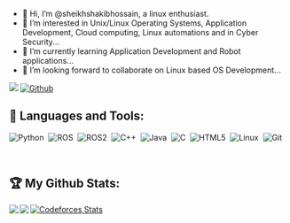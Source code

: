 - 👋 Hi, I’m @sheikhshakibhossain, a linux enthusiast.
- 👀 I’m interested in Unix/Linux Operating Systems, Application Development, Cloud computing, Linux automations and in Cyber Security...
- 🌱 I’m currently learning Application Development and Robot applications...
- 💞️ I’m looking forward to collaborate on Linux based OS Development...

![](https://visitor-badge.laobi.icu/badge?page_id=sheikhshakibhossain.sheikhshakibhossain) 
[![Github](https://img.shields.io/github/followers/sheikhshakibhossain?label=Followers&logo=Github)](https://github.com/sheikhshakibhossain)


## 🧰 Languages and Tools:

![Python](https://img.shields.io/badge/Python-3776AB?style=for-the-badge&logo=python&logoColor=white)&nbsp;
![ROS](https://img.shields.io/badge/ros-40A15A.svg?style=for-the-badge&logo=ros&logoColor=white)&nbsp;
![ROS2](https://img.shields.io/badge/ros2-e66632.svg?style=for-the-badge&logo=ros&logoColor=white)&nbsp;
![C++](https://img.shields.io/badge/c++-%2300599C.svg?style=for-the-badge&logo=c%2B%2B&logoColor=white)&nbsp;
![Java](https://img.shields.io/badge/Java-ED8B00?style=for-the-badge&logo=java&logoColor=white)&nbsp;
![C](https://img.shields.io/badge/c-%2300599C.svg?style=for-the-badge&logo=c&logoColor=white)&nbsp;
![HTML5](https://img.shields.io/badge/html5-%23E34F26.svg?style=for-the-badge&logo=html5&logoColor=white)&nbsp;
![Linux](https://img.shields.io/badge/Linux-FCC624?style=for-the-badge&logo=linux&logoColor=black)&nbsp;
![Git](https://img.shields.io/badge/GIT-E44C30?style=for-the-badge&logo=git&logoColor=white)&nbsp;

<br />



## :trophy: My Github Stats:

<!--
![GitHub stats](https://readme-stats-cfgj2cxdy.vercel.app/api?username=sheikhshakibhossain&count_private=true&show_icons=true&theme=tokyonight&token=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)
![Top Langs](https://readme-stats-cfgj2cxdy.vercel.app/api/top-langs/?username=sheikhshakibhossain&hide=php&theme=tokyonight&token=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)
-->

<div>
<a href="https://github-readme-stats.vercel.app/api?username=sheikhshakibhossain&theme=tokyonight&token=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">
  <img  align="left" src="https://github-readme-stats.vercel.app/api?username=sheikhshakibhossain&theme=tokyonight&token=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" />
</a>
<a href="https://github-readme-stats.vercel.app/api/top-langs/?username=sheikhshakibhossain&theme=tokyonight&token=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">
  <img align="left" src="https://github-readme-stats.vercel.app/api/top-langs/?username=sheikhshakibhossain&theme=tokyonight&token=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" />
</a>
</div>


<!--
### My Codeforces Stats
-->
[![Codeforces Stats](https://codeforces-readme-stats.vercel.app/api/card?username=MrGarbage&theme=radical)](https://codeforces.com/profile/MrGarbage)

